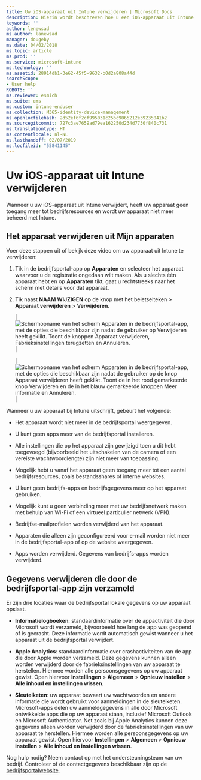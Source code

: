 ```yaml
---
title: Uw iOS-apparaat uit Intune verwijderen | Microsoft Docs
description: Hierin wordt beschreven hoe u een iOS-apparaat uit Intune kunt verwijderen
keywords: ''
author: lenewsad
ms.author: lanewsad
manager: dougeby
ms.date: 04/02/2018
ms.topic: article
ms.prod: ''
ms.service: microsoft-intune
ms.technology: ''
ms.assetid: 28914db1-3e62-45f5-9632-b0d2a808a44d
searchScope:
- User help
ROBOTS: ''
ms.reviewer: esmich
ms.suite: ems
ms.custom: intune-enduser
ms.collection: M365-identity-device-management
ms.openlocfilehash: 2d52ef6f2cf995031c25bc9065212e39235041b2
ms.sourcegitcommit: 727c3ae7659ad79ea162250d234d7730f840c731
ms.translationtype: HT
ms.contentlocale: nl-NL
ms.lasthandoff: 02/07/2019
ms.locfileid: "55841145"
---
```

# <a name="remove-your-ios-device-from-intune"></a>Uw iOS-apparaat uit Intune verwijderen

Wanneer u uw iOS-apparaat uit Intune verwijdert, heeft uw apparaat geen toegang meer tot bedrijfsresources en wordt uw apparaat niet meer beheerd met Intune.


## <a name="removing-the-device-from-my-devices"></a>Het apparaat verwijderen uit Mijn apparaten

Voer deze stappen uit of bekijk deze video om uw apparaat uit Intune te verwijderen:


1.  Tik in de bedrijfsportal-app op **Apparaten** en selecteer het apparaat waarvoor u de registratie ongedaan wilt maken. Als u slechts één apparaat hebt en op **Apparaten** tikt, gaat u rechtstreeks naar het scherm met details voor dat apparaat.

2.  Tik naast **NAAM WIJZIGEN** op de knop met het beletselteken > **Apparaat verwijderen** > **Verwijderen**.  

    |![Schermopname van het scherm Apparaten in de bedrijfsportal-app, met de opties die beschikbaar zijn nadat de gebruiker op Verwijderen heeft geklikt. Toont de knoppen Apparaat verwijderen, Fabrieksinstellingen terugzetten en Annuleren.](/intune-user-help/media/cp_ios_unenroll_after_1804_001.png)|

    |![Schermopname van het scherm Apparaten in de bedrijfsportal-app, met de opties die beschikbaar zijn nadat de gebruiker op de knop Apparaat verwijderen heeft geklikt. Toont de in het rood gemarkeerde knop Verwijderen en de in het blauw gemarkeerde knoppen Meer informatie en Annuleren.](/intune-user-help/media/cp_ios_unenroll_after_1804_002.png)|


  Wanneer u uw apparaat bij Intune uitschrijft, gebeurt het volgende:

  -   Het apparaat wordt niet meer in de bedrijfsportal weergegeven.

  -   U kunt geen apps meer van de bedrijfsportal installeren.

  -   Alle instellingen die op het apparaat zijn gewijzigd toen u dit hebt toegevoegd (bijvoorbeeld het uitschakelen van de camera of een vereiste wachtwoordlengte) zijn niet meer van toepassing.

  -   Mogelijk hebt u vanaf het apparaat geen toegang meer tot een aantal bedrijfsresources, zoals bestandsshares of interne websites.

  -   U kunt geen bedrijfs-apps en bedrijfsgegevens meer op het apparaat gebruiken.

  -   Mogelijk kunt u geen verbinding meer met uw bedrijfsnetwerk maken met behulp van Wi-Fi of een virtueel particulier netwerk (VPN).

  -   Bedrijfse-mailprofielen worden verwijderd van het apparaat.

  -   Apparaten die alleen zijn geconfigureerd voor e-mail worden niet meer in de bedrijfsportal-app of op de website weergegeven.
  
  -   Apps worden verwijderd. Gegevens van bedrijfs-apps worden verwijderd.

## <a name="removing-data-collected-by-the-company-portal-app"></a>Gegevens verwijderen die door de bedrijfsportal-app zijn verzameld

Er zijn drie locaties waar de bedrijfsportal lokale gegevens op uw apparaat opslaat.

-   **Informatielogboeken**: standaardinformatie over de appactiviteit die door Microsoft wordt verzameld, bijvoorbeeld hoe lang de app was geopend of is gecrasht. Deze informatie wordt automatisch gewist wanneer u het apparaat uit de bedrijfsportal verwijdert.

-   **Apple Analytics**: standaardinformatie over crashactiviteiten van de app die door Apple worden verzameld. Deze gegevens kunnen alleen worden verwijderd door de fabrieksinstellingen van uw apparaat te herstellen. Hiermee worden alle persoonsgegevens op uw apparaat gewist. Open hiervoor **Instellingen** > **Algemeen** > **Opnieuw instellen** > **Alle inhoud en instellingen wissen**.

-   **Sleutelketen**: uw apparaat bewaart uw wachtwoorden en andere informatie die wordt gebruikt voor aanmeldingen in de sleutelketen. Microsoft-apps delen uw aanmeldgegevens in alle door Microsoft ontwikkelde apps die op uw apparaat staan, inclusief Microsoft Outlook en Microsoft Authenticator. Net zoals bij Apple Analytics kunnen deze gegevens alleen worden verwijderd door de fabrieksinstellingen van uw apparaat te herstellen. Hiermee worden alle persoonsgegevens op uw apparaat gewist. Open hiervoor **Instellingen** > **Algemeen** > **Opnieuw instellen** > **Alle inhoud en instellingen wissen**.


Nog hulp nodig? Neem contact op met het ondersteuningsteam van uw bedrijf. Controleer of de contactgegevens beschikbaar zijn op de [bedrijfsportalwebsite](https://go.microsoft.com/fwlink/?linkid=2010980).
